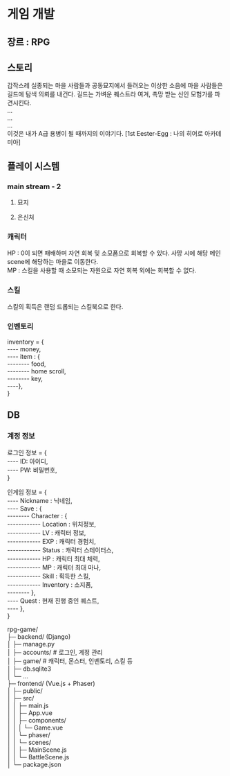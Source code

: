 # 게임 개발

## 장르 : RPG

## 스토리

갑작스레 실종되는 마을 사람들과 공동묘지에서 들려오는 이상한 소음에 마을 사람들은 길드에 탐색 의뢰를 내건다.
길드는 가벼운 퀘스트라 여겨, 촉망 받는 신인 모험가를 파견시킨다.   
...   
...   
...   
이것은 내가 A급 용병이 될 때까지의 이야기다. [1st Eester-Egg : 나의 히어로 아카데미아]

## 플레이 시스템

### main stream - 2

1. 묘지

2. 은신처

### 캐릭터

HP : 0이 되면 패배하며 자연 회복 및 소모품으로 회복할 수 있다. 사망 시에 해당 메인 scene에 해당하는 마을로 이동한다.   
MP : 스킬을 사용할 때 소모되는 자원으로 자연 회복 외에는 회복할 수 없다.

### 스킬

스킬의 획득은 랜덤 드롭되는 스킬북으로 한다.

### 인벤토리

inventory = {   
---- money,   
---- item : {   
-------- food,   
-------- home scroll,   
-------- key,  
----},   
}

## DB

### 계정 정보

로그인 정보 = {   
---- ID: 아이디,   
---- PW: 비밀번호,   
}

인게임 정보 = {    
---- Nickname : 닉네임,   
---- Save : {  
-------- Character : {    
------------ Location : 위치정보,    
------------ LV : 캐릭터 정보,    
------------ EXP : 캐릭터 경험치,    
------------ Status : 캐릭터 스테이터스,    
------------ HP : 캐릭터 최대 체력,    
------------ MP : 캐릭터 최대 마나,    
------------ Skill : 획득한 스킬,    
------------ Inventory : 소지품,    
-------- },   
----  Quest : 현재 진행 중인 퀘스트,   
---- },    
}

rpg-game/   
├─ backend/ (Django)   
│ ├─ manage.py   
│ ├─ accounts/ # 로그인, 계정 관리   
│ ├─ game/ # 캐릭터, 몬스터, 인벤토리, 스킬 등   
│ ├─ db.sqlite3   
│ └─ ...   
├─ frontend/ (Vue.js + Phaser)   
│ ├─ public/   
│ ├─ src/   
│ │ ├─ main.js   
│ │ ├─ App.vue   
│ │ ├─ components/   
│ │ │ └─ Game.vue   
│ │ └─ phaser/   
│ │ └─ scenes/   
│ │ ├─ MainScene.js   
│ │ └─ BattleScene.js   
│ └─ package.json   
